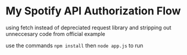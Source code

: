# My Spotify API Authorization Flow
using fetch instead of depreciated request library and stripping out unneccesary code from official example

use the commands ```npm install``` then ```node app.js``` to run
